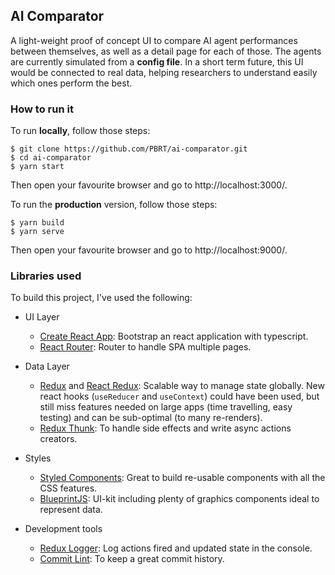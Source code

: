 ## AI Comparator

A light-weight proof of concept UI to compare AI agent performances between themselves, as well as a detail page for each of those. The agents are currently simulated from a **config file**. In a short term future, this UI would be connected to real data, helping researchers to understand easily which ones perform the best.

### How to run it

To run **locally**, follow those steps:

```
$ git clone https://github.com/PBRT/ai-comparator.git
$ cd ai-comparator
$ yarn start
```

Then open your favourite browser and go to http://localhost:3000/.

To run the **production** version, follow those steps:

```
$ yarn build
$ yarn serve
```

Then open your favourite browser and go to http://localhost:9000/.

### Libraries used

To build this project, I've used the following:

* UI Layer

  * [Create React App](https://create-react-app.dev/docs/getting-started/): Bootstrap an react application with typescript.
  * [React Router](https://reacttraining.com/react-router/web/guides/quick-start): Router to handle SPA multiple pages.

* Data Layer

  * [Redux](https://redux.js.org/) and [React Redux](https://react-redux.js.org/): Scalable way to manage state globally. New react hooks (`useReducer` and `useContext`) could have been used, but still miss features needed on large apps (time travelling, easy testing) and can be sub-optimal (to many re-renders).
  * [Redux Thunk](https://github.com/reduxjs/redux-thunk): To handle side effects and write async actions creators.

* Styles

  * [Styled Components](https://styled-components.com/): Great to build re-usable components with all the CSS features.
  * [BlueprintJS](https://blueprintjs.com/): UI-kit including plenty of graphics components ideal to represent data.

* Development tools

  * [Redux Logger](https://github.com/LogRocket/redux-logger): Log actions fired and updated state in the console.
  * [Commit Lint](https://github.com/conventional-changelog/commitlint): To keep a great commit history.
